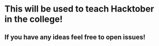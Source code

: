 # This will be used to teach Hacktober in the college!
## If you have any ideas feel free to open issues!
